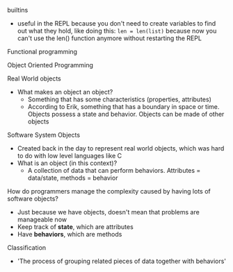 builtins
- useful in the REPL because you don't need to create variables to find out what they hold, like doing this: `len = len(list)` because now you can't use the len() function anymore without restarting the REPL


Functional programming

Object Oriented Programming

Real World objects
- What makes an object an object?
	- Something that has some characteristics (properties, attributes)
	- According to Erik, something that has a boundary in space or time. Objects possess a state and behavior. Objects can be made of other objects

Software System Objects
- Created back in the day to represent real world objects, which was hard to do with low level languages like C
- What is an object (in this context)?
	- A collection of data that can perform behaviors. Attributes = data/state, methods = behavior

How do programmers manage the complexity caused by having lots of software objects?
- Just because we have objects, doesn't mean that problems are manageable now
- Keep track of **state**, which are attributes
- Have **behaviors**, which are methods

Classification
- 'The process of grouping related pieces of data together with behaviors'
